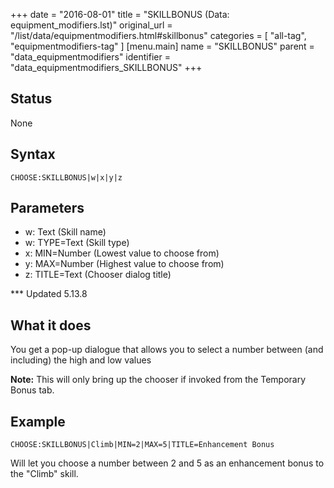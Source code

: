 +++
date = "2016-08-01"
title = "SKILLBONUS (Data: equipment_modifiers.lst)"
original_url = "/list/data/equipmentmodifiers.html#skillbonus"
categories = [ "all-tag", "equipmentmodifiers-tag" ]
[menu.main]
    name = "SKILLBONUS"
    parent = "data_equipmentmodifiers"
    identifier = "data_equipmentmodifiers_SKILLBONUS"
+++

## Status

None

## Syntax

`CHOOSE:SKILLBONUS|w|x|y|z`

## Parameters

-   w: Text (Skill name)
-   w: TYPE=Text (Skill type)
-   x: MIN=Number (Lowest value to choose from)
-   y: MAX=Number (Highest value to choose from)
-   z: TITLE=Text (Chooser dialog title)



<span id="skillbonus"></span> \*\*\* Updated 5.13.8

What it does
------------

You get a pop-up dialogue that allows you to select a number between
(and including) the high and low values

**Note:** This will only bring up the chooser if invoked from the
Temporary Bonus tab.

Example
-------

`CHOOSE:SKILLBONUS|Climb|MIN=2|MAX=5|TITLE=Enhancement Bonus`

Will let you choose a number between 2 and 5 as an enhancement bonus to
the "Climb" skill.


